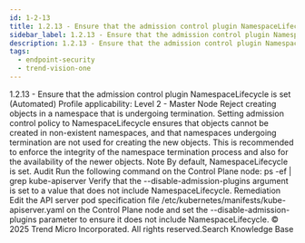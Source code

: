 ```yaml
---
id: 1-2-13
title: 1.2.13 - Ensure that the admission control plugin NamespaceLifecycle is set (Automated)
sidebar_label: 1.2.13 - Ensure that the admission control plugin NamespaceLifecycle is set (Automated)
description: 1.2.13 - Ensure that the admission control plugin NamespaceLifecycle is set (Automated)
tags:
  - endpoint-security
  - trend-vision-one
---
```


 1.2.13 - Ensure that the admission control plugin NamespaceLifecycle is set (Automated) Profile applicability: Level 2 - Master Node Reject creating objects in a namespace that is undergoing termination. Setting admission control policy to NamespaceLifecycle ensures that objects cannot be created in non-existent namespaces, and that namespaces undergoing termination are not used for creating the new objects. This is recommended to enforce the integrity of the namespace termination process and also for the availability of the newer objects. Note By default, NamespaceLifecycle is set. Audit Run the following command on the Control Plane node: ps -ef | grep kube-apiserver Verify that the --disable-admission-plugins argument is set to a value that does not include NamespaceLifecycle. Remediation Edit the API server pod specification file /etc/kubernetes/manifests/kube-apiserver.yaml on the Control Plane node and set the --disable-admission-plugins parameter to ensure it does not include NamespaceLifecycle. © 2025 Trend Micro Incorporated. All rights reserved.Search Knowledge Base